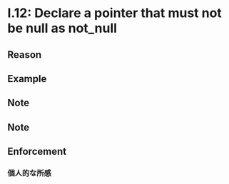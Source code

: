 # I.12: Declare a pointer that must not be null as not_null

## Reason

## Example

## Note

## Note

## Enforcement

### 個人的な所感
